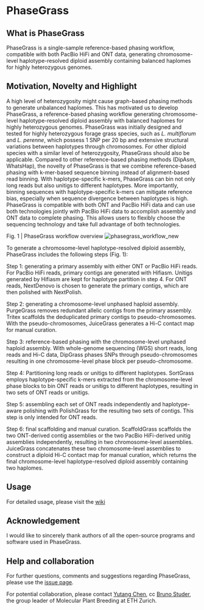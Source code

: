 # PhaseGrass
## What is PhaseGrass
PhaseGrass is a single-sample reference-based phasing workflow, compatible with both PacBio HiFi and ONT data, generating chromosome-level haplotype-resolved diploid assembly containing balanced haplomes for highly heterozygous genomes. 

## Motivation, Novelty and Highlight
A high level of heterozygosity might cause graph-based phasing methods to generate unbalanced haplomes. This has motivated us to develop PhaseGrass, a reference-based phasing workflow generating chromosome-level haplotype-resolved diploid assembly with balanced haplomes for highly heterozygous genomes. PhaseGrass was initially designed and tested for highly heterozygous forage grass species, such as _L. multiflorum_ and _L. perenne_, which possess 1 SNP per 20 bp and extensive structural variations between haplotypes through chromosomes. For other diploid species with a similar level of heterozygosity, PhaseGrass should also be applicable. Compared to other reference-based phasing methods (DipAsm, WhatsHap), the novelty of PhaseGrass is that we combine reference-based phasing with k-mer-based sequence binning instead of alignment-based read binning. With haplotype-specific k-mers, PhaseGrass can bin not only long reads but also unitigs to different haplotypes. More importantly, binning sequences with haplotype-specific k-mers can mitigate reference bias, especially when sequence divergence between haplotypes is high. PhaseGrass is compatible with both ONT and PacBio HiFi data and can use both technologies jointly with PacBio HiFi data to accomplish assembly and ONT data to complete phasing. This allows users to flexibly choose the sequencing technology and take full advantage of both technologies. 





Fig. 1 | PhaseGrass workflow overview
![phasegrass_workflow_new](https://github.com/Yutang-ETH/PhaseGrass/assets/84848653/c4c43412-66dc-4c9f-ab58-5b4330431206)






To generate a chromosome-level haplotype-resolved diploid assembly, PhaseGrass includes the following steps (Fig. 1): 

Step 1: generating a primary assembly with either ONT or PacBio HiFi reads. For PacBio HiFi reads, primary contigs are generated with Hifiasm. Unitigs generated by Hifiasm are kept for haplotype partition in step 4. For ONT reads, NextDenovo is chosen to generate the primary contigs, which are then polished with NextPolish.

Step 2: generating a chromosome-level unphased haploid assembly. PurgeGrass removes redundant allelic contigs from the primary assembly. Tritex scaffolds the deduplicated primary contigs to pseudo-chromosomes. With the pseudo-chromosomes, JuiceGrass generates a Hi-C contact map for manual curation.

Step 3: reference-based phasing with the chromosome-level unphased haploid assembly. With whole-genome sequencing (WGS) short reads, long reads and Hi-C data, DipGrass phases SNPs through pseudo-chromosomes resulting in one chromosome-level phase block per pseudo-chromosome.

Step 4: Partitioning long reads or unitigs to different haplotypes. SortGrass employs haplotype-specific k-mers extracted from the chromosome-level phase blocks to bin ONT reads or unitigs to different haplotypes, resulting in two sets of ONT reads or unitigs.

Step 5: assembling each set of ONT reads independently and haplotype-aware polishing with PolishGrass for the resulting two sets of contigs. This step is only intended for ONT reads.

Step 6: final scaffolding and manual curation. ScaffoldGrass scaffolds the two ONT-derived contig assemblies or the two PacBio HiFi-derived unitig assemblies independently, resulting in two chromosome-level assemblies. JuiceGrass concatenates these two chromosome-level assemblies to construct a diploid Hi-C contact map for manual curation, which returns the final chromosome-level haplotype-resolved diploid assembly containing two haplomes.

## Usage
For detailed usage, please visit the [wiki](https://github.com/Yutang-ETH/PhaseGrass/wiki)

## Acknowledgement
I would like to sincerely thank authors of all the open-source programs and software used in PhaseGrass.

## Help and collaboration
For further questions, comments and suggestions regarding PhaseGrass, please use the [issue page](https://github.com/Yutang-ETH/PhaseGrass/issues).

For potential collaboration, please contact [Yutang Chen](https://usys.ethz.ch/en/people/profile.MjgzMjE5.TGlzdC82MzcsMzIwMTk3MjIy.html), cc [Bruno Studer](https://usys.ethz.ch/en/people/profile.bruno-studer.html), the group leader of Molecular Plant Breeding at ETH Zurich.
